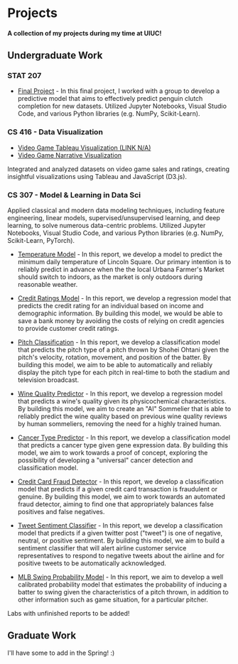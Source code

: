 # Projects

#### A collection of my projects during my time at UIUC!

## Undergraduate Work

### STAT 207

-   [Final Project](projects/STAT207_FinalProject.html) - In this final project, I worked with a group to develop a predictive model that aims to effectively predict penguin clutch completion for new datasets. Utilized Jupyter Notebooks, Visual Studio Code, and various Python libraries (e.g. NumPy, Scikit-Learn).

### CS 416 - Data Visualization

-   [Video Game Tableau Visualization (LINK N/A)]()
-   [Video Game Narrative Visualization](./CS416NarViz/CS416NarViz-A.html)

Integrated and analyzed datasets on video game sales and ratings, creating insightful visualizations using Tableau and JavaScript (D3.js).

### CS 307 - Model & Learning in Data Sci

Applied classical and modern data modeling techniques, including feature engineering, linear models, supervised/unsupervised learning, and deep learning, to solve numerous data-centric problems. Utilized Jupyter Notebooks, Visual Studio Code, and various Python libraries (e.g. NumPy, Scikit-Learn, PyTorch).

-   [Temperature Model](projects/lab-01-notebook.html) - In this report, we develop a model to predict the minimum daily temperature of Lincoln Square. Our primary intention is to reliably predict in advance when the the local Urbana Farmer's Market should switch to indoors, as the market is only outdoors during reasonable weather.

-   [Credit Ratings Model](projects/lab-02-notebook.html) - In this report, we develop a regression model that predicts the credit rating for an individual based on income and demographic information. By building this model, we would be able to save a bank money by avoiding the costs of relying on credit agencies to provide customer credit ratings.

-   [Pitch Classification](projects/lab-03-notebook.html) - In this report, we develop a classification model that predicts the pitch type of a pitch thrown by Shohei Ohtani given the pitch's velocity, rotation, movement, and position of the batter. By building this model, we aim to be able to automatically and reliably display the pitch type for each pitch in real-time to both the stadium and television broadcast.

-   [Wine Quality Predictor](projects/lab-05-notebook.html) - In this report, we develop a regression model that predicts a wine's quality given its physicochemical characteristics. By building this model, we aim to create an "AI" Sommelier that is able to reliably predict the wine quality based on previous wine quality reviews by human sommeliers, removing the need for a highly trained human.

-   [Cancer Type Predictor](projects/lab-06-notebook.html) - In this report, we develop a classification model that predicts a cancer type given gene expression data. By building this model, we aim to work towards a proof of concept, exploring the possibility of developing a "universal" cancer detection and classification model.

-   [Credit Card Fraud Detector](projects/lab-07-notebook.html) - In this report, we develop a classification model that predicts if a given credit card transaction is fraudulent or genuine. By building this model, we aim to work towards an automated fraud detector, aiming to find one that appropriately balances false positives and false negatives.

-   [Tweet Sentiment Classifier](projects/lab-08-notebook.html) - In this report, we develop a classification model that predicts if a given twitter post ("tweet") is one of negative, neutral, or positive sentiment. By building this model, we aim to build a sentiment classifier that will alert airline customer service representatives to respond to negative tweets about the airline and for positive tweets to be automatically acknowledged.

-   [MLB Swing Probability Model](projects/lab-09-notebook.html) - In this report, we aim to develop a well calibrated probability model that estimates the probability of inducing a batter to swing given the characteristics of a pitch thrown, in addition to other information such as game situation, for a particular pitcher.

Labs with unfinished reports to be added!

## Graduate Work

I'll have some to add in the Spring! :)